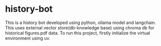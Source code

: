 # history-bot
This is a history bot developed using python, ollama model and langchain. This uses external vector store(db-knowledge base) using chroma db for historical figures.pdf data.
To run this project, firstly initialize the virtual environment using uv.
